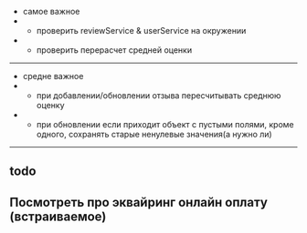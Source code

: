 - самое важное 
- - проверить reviewService & userService на окружении
- - проверить перерасчет средней оценки
--------
- средне важное
- - при добавлении/обновлении отзыва пересчитывать среднюю оценку
- - при обновлении если приходит объект с пустыми полями, кроме одного, сохранять старые ненулевые значения(а нужно ли)
---
todo
----
Посмотреть про эквайринг онлайн оплату (встраиваемое)
---
